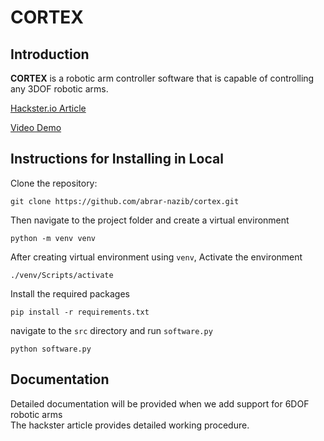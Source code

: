 # CORTEX

## Introduction

**CORTEX** is a robotic arm controller software that is capable of controlling any 3DOF robotic arms.

[Hackster.io Article](https://www.hackster.io/cortex-robotics/cortex-a-3dof-robotic-arm-controller-software-392f5e)

[Video Demo](https://youtu.be/yXRN9Aov4zM)

## Instructions for Installing in Local

Clone the repository:

```
git clone https://github.com/abrar-nazib/cortex.git
```

Then navigate to the project folder and create a virtual environment

```
python -m venv venv
```

After creating virtual environment using `venv`, Activate the environment

```
./venv/Scripts/activate
```

Install the required packages

```
pip install -r requirements.txt
```

navigate to the `src` directory and run `software.py`

```
python software.py
```

## Documentation

Detailed documentation will be provided when we add support for 6DOF robotic arms\
The hackster article provides detailed working procedure.
